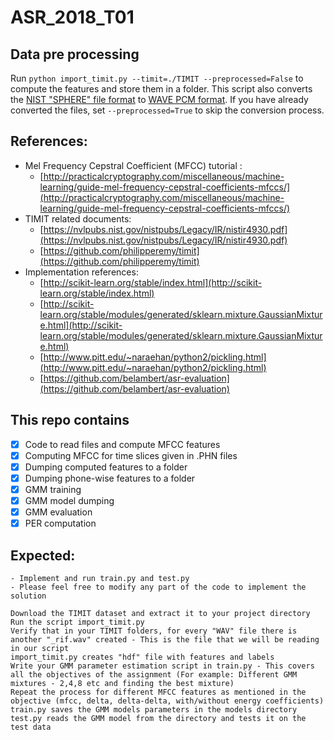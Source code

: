 # ASR_2018_T01
## Data pre processing
Run ```python import_timit.py --timit=./TIMIT --preprocessed=False```
to compute the features and store them in a folder.
This script also converts the [NIST "SPHERE" file format](https://www.isip.piconepress.com/projects/speech/software/tutorials/production/fundamentals/v1.0/section_02/s02_01_p04.html) to [WAVE PCM format](http://soundfile.sapp.org/doc/WaveFormat/).
If you have already converted the files, set ```--preprocessed=True``` to skip the conversion process.

## References:
- Mel Frequency Cepstral Coefficient (MFCC) tutorial :
    - [http://practicalcryptography.com/miscellaneous/machine-learning/guide-mel-frequency-cepstral-coefficients-mfccs/](http://practicalcryptography.com/miscellaneous/machine-learning/guide-mel-frequency-cepstral-coefficients-mfccs/)
- TIMIT related documents: 
    - [https://nvlpubs.nist.gov/nistpubs/Legacy/IR/nistir4930.pdf](https://nvlpubs.nist.gov/nistpubs/Legacy/IR/nistir4930.pdf) 
    - [https://github.com/philipperemy/timit](https://github.com/philipperemy/timit)
- Implementation references:
    - [http://scikit-learn.org/stable/index.html](http://scikit-learn.org/stable/index.html)
    - [http://scikit-learn.org/stable/modules/generated/sklearn.mixture.GaussianMixture.html](http://scikit-learn.org/stable/modules/generated/sklearn.mixture.GaussianMixture.html)
    - [http://www.pitt.edu/~naraehan/python2/pickling.html](http://www.pitt.edu/~naraehan/python2/pickling.html)
    - [https://github.com/belambert/asr-evaluation](https://github.com/belambert/asr-evaluation)
## This repo contains
- [x] Code to read files and compute MFCC features
- [x] Computing MFCC for time slices given in .PHN files
- [x] Dumping computed features to a folder
- [x] Dumping phone-wise features to a folder
- [x] GMM training
- [x] GMM model dumping
- [x] GMM evaluation
- [x] PER computation

## Expected:
    - Implement and run train.py and test.py
    - Please feel free to modify any part of the code to implement the solution
    
    Download the TIMIT dataset and extract it to your project directory
    Run the script import_timit.py
    Verify that in your TIMIT folders, for every "WAV" file there is another "_rif.wav" created - This is the file that we will be reading in our script
    import_timit.py creates "hdf" file with features and labels
    Write your GMM parameter estimation script in train.py - This covers all the objectives of the assignment (For example: Different GMM mixtures - 2,4,8 etc and finding the best mixture)
    Repeat the process for different MFCC features as mentioned in the objective (mfcc, delta, delta-delta, with/without energy coefficients)
    train.py saves the GMM models parameters in the models directory
    test.py reads the GMM model from the directory and tests it on the test data
